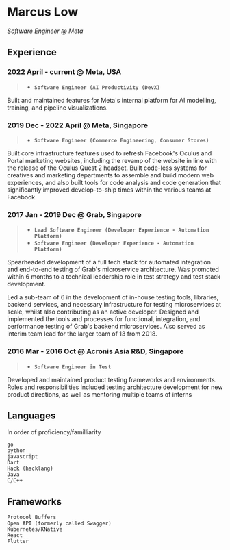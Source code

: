 # Marcus Low
_Software Engineer @ Meta_

## Experience

### 2022 April - current @ Meta, USA
> - **`Software Engineer (AI Productivity (DevX)`**

Built and maintained features for Meta's internal platform for AI modelling, training, and pipeline visualizations.

### 2019 Dec - 2022 April @ Meta, Singapore
> - **`Software Engineer (Commerce Engineering, Consumer Stores)`**

Built core infrastructure features used to refresh Facebook's Oculus and Portal marketing websites, including the revamp of the website in line with the release of the Oculus Quest 2 headset. Built code-less systems for creatives and marketing departments to assemble and build modern web experiences, and also built tools for code analysis and code generation that significantly improved develop-to-ship times within the various teams at Facebook. 

### 2017 Jan - 2019 Dec @ Grab, Singapore
> - **`Lead Software Engineer (Developer Experience - Automation Platform)`**
> - **`Software Engineer (Developer Experience - Automation Platform)`**

Spearheaded development of a full tech stack for automated integration and end-to-end testing of Grab's microservice architecture. Was promoted within 6 months to a technical leadership role in test strategy and test stack development.

Led a sub-team of 6 in the development of in-house testing tools, libraries, backend services, and necessary infrastructure for testing microservices at scale, whilst also contributing as an active developer. Designed and implemented the tools and processes for functional, integration, and performance testing of Grab's backend microservices. Also served as interim team lead for the larger team of 13 from 2018.

### 2016 Mar - 2016 Oct @ Acronis Asia R&D, Singapore
> - **`Software Engineer in Test`**

Developed and maintained product testing frameworks and environments. Roles and responsibilities included testing architecture development for new product directions, as well as mentoring multiple teams of interns

## Languages
In order of proficiency/familliarity
```
go
python
javascript
Dart
Hack (hacklang)
Java
C/C++
```

## Frameworks
```
Protocol Buffers
Open API (formerly called Swagger)
Kubernetes/KNative
React
Flutter
```

